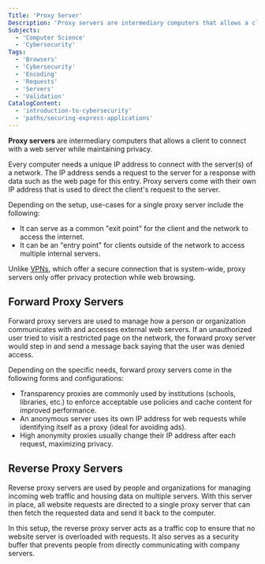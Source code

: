 ```yaml
---
Title: 'Proxy Server'
Description: 'Proxy servers are intermediary computers that allows a client to connect with a web server while maintaining privacy.'
Subjects:
  - 'Computer Science'
  - 'Cybersecurity'
Tags:
  - 'Browsers'
  - 'Cybersecurity'
  - 'Encoding'
  - 'Requests'
  - 'Servers'
  - 'Validation'
CatalogContent:
  - 'introduction-to-cybersecurity'
  - 'paths/securing-express-applications'
---
```


<link rel="canonical" href="https://www.codecademy.com/resources/blog/what-is-a-proxy-server/" />

**Proxy servers** are intermediary computers that allows a client to connect with a web server while maintaining privacy.

Every computer needs a unique IP address to connect with the server(s) of a network. The IP address sends a request to the server for a response with data such as the web page for this entry. Proxy servers come with their own IP address that is used to direct the client's request to the server.

Depending on the setup, use-cases for a single proxy server include the following:

- It can serve as a common "exit point" for the client and the network to access the internet.
- It can be an "entry point" for clients outside of the network to access multiple internal servers.

Unlike [VPNs](https://www.codecademy.com/resources/blog/what-is-a-vpn/), which offer a secure connection that is system-wide, proxy servers only offer privacy protection while web browsing.

## Forward Proxy Servers

Forward proxy servers are used to manage how a person or organization communicates with and accesses external web servers. If an unauthorized user tried to visit a restricted page on the network, the forward proxy server would step in and send a message back saying that the user was denied access.

Depending on the specific needs, forward proxy servers come in the following forms and configurations:

- Transparency proxies are commonly used by institutions (schools, libraries, etc.) to enforce acceptable use policies and cache content for improved performance.
- An anonymous server uses its own IP address for web requests while identifying itself as a proxy (ideal for avoiding ads).
- High anonymity proxies usually change their IP address after each request, maximizing privacy.

## Reverse Proxy Servers

Reverse proxy servers are used by people and organizations for managing incoming web traffic and housing data on multiple servers. With this server in place, all website requests are directed to a single proxy server that can then fetch the requested data and send it back to the computer.

In this setup, the reverse proxy server acts as a traffic cop to ensure that no website server is overloaded with requests. It also serves as a security buffer that prevents people from directly communicating with company servers.
